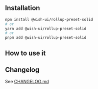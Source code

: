 ## Installation

```bash
npm install @wish-ui/rollup-preset-solid
# or
yarn add @wish-ui/rollup-preset-solid
# or
pnpm add @wish-ui/rollup-preset-solid
```

## How to use it

## Changelog

See [CHANGELOG.md](./CHANGELOG.md)
